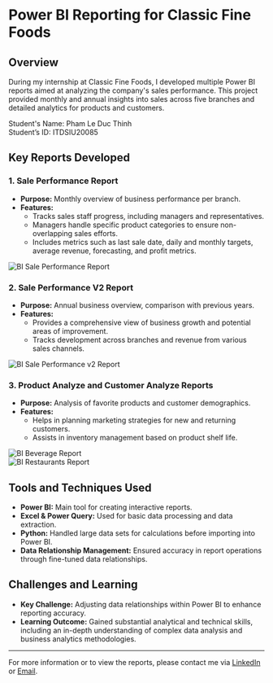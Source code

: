 # Power BI Reporting for Classic Fine Foods

## Overview
During my internship at Classic Fine Foods, I developed multiple Power BI reports aimed at analyzing the company's sales performance. This project provided monthly and annual insights into sales across five branches and detailed analytics for products and customers.

Student's Name: Pham Le Duc Thinh  
Student’s ID: ITDSIU20085  

## Key Reports Developed

### 1. Sale Performance Report
- **Purpose:** Monthly overview of business performance per branch.
- **Features:**
  - Tracks sales staff progress, including managers and representatives.
  - Managers handle specific product categories to ensure non-overlapping sales efforts.
  - Includes metrics such as last sale date, daily and monthly targets, average revenue, forecasting, and profit metrics.

![BI Sale Performance Report](link_to_image_here)  <!-- Replace 'link_to_image_here' with the actual image URL -->

### 2. Sale Performance V2 Report
- **Purpose:** Annual business overview, comparison with previous years.
- **Features:**
  - Provides a comprehensive view of business growth and potential areas of improvement.
  - Tracks development across branches and revenue from various sales channels.

![BI Sale Performance v2 Report](link_to_image_here)

### 3. Product Analyze and Customer Analyze Reports
- **Purpose:** Analysis of favorite products and customer demographics.
- **Features:**
  - Helps in planning marketing strategies for new and returning customers.
  - Assists in inventory management based on product shelf life.

![BI Beverage Report](link_to_image_here)  
![BI Restaurants Report](link_to_image_here)

## Tools and Techniques Used
- **Power BI:** Main tool for creating interactive reports.
- **Excel & Power Query:** Used for basic data processing and data extraction.
- **Python:** Handled large data sets for calculations before importing into Power BI.
- **Data Relationship Management:** Ensured accuracy in report operations through fine-tuned data relationships.

## Challenges and Learning
- **Key Challenge:** Adjusting data relationships within Power BI to enhance reporting accuracy.
- **Learning Outcome:** Gained substantial analytical and technical skills, including an in-depth understanding of complex data analysis and business analytics methodologies.

---
For more information or to view the reports, please contact me via [LinkedIn](your_linkedin_profile_link_here) or [Email](your_email_address_here).
